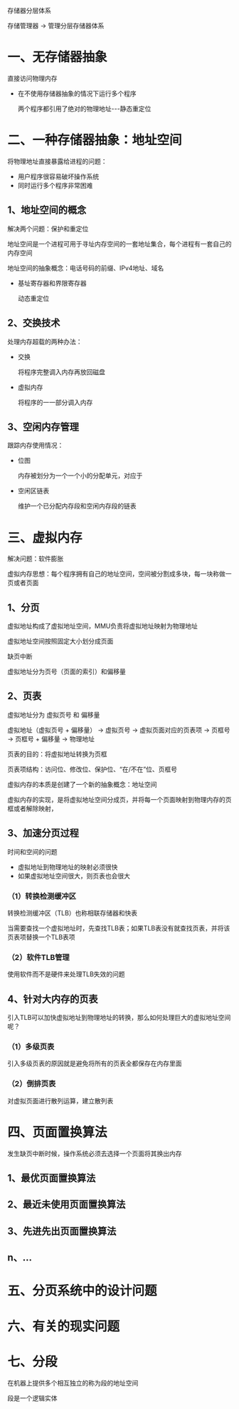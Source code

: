 存储器分层体系

存储管理器 -> 管理分层存储器体系

# 一、无存储器抽象

直接访问物理内存

- 在不使用存储器抽象的情况下运行多个程序

  两个程序都引用了绝对的物理地址---静态重定位

# 二、一种存储器抽象：地址空间

将物理地址直接暴露给进程的问题：

- 用户程序很容易破坏操作系统
- 同时运行多个程序非常困难

## 1、地址空间的概念

解决两个问题：保护和重定位

地址空间是一个进程可用于寻址内存空间的一套地址集合，每个进程有一套自己的内存空间

地址空间的抽象概念：电话号码的前缀、IPv4地址、域名

- 基址寄存器和界限寄存器

  动态重定位

## 2、交换技术

处理内存超载的两种办法：

- 交换

  将程序完整调入内存再放回磁盘

- 虚拟内存

  将程序的一一部分调入内存

## 3、空闲内存管理

跟踪内存使用情况：

- 位图

  内存被划分为一个一个小的分配单元，对应于

- 空闲区链表

  维护一个已分配内存段和空闲内存段的链表

# 三、虚拟内存

解决问题：软件膨胀

虚拟内存思想：每个程序拥有自己的地址空间，空间被分割成多块，每一块称做一页或者页面

## 1、分页

虚拟地址构成了虚拟地址空间，MMU负责将虚拟地址映射为物理地址

虚拟地址空间按照固定大小划分成页面

缺页中断

虚拟地址分为页号（页面的索引）和偏移量

## 2、页表

虚拟地址分为 虚拟页号 和 偏移量

虚拟地址（虚拟页号 + 偏移量） -> 虚拟页号 -> 虚拟页面对应的页表项 -> 页框号 -> 页框号 + 偏移量 -> 物理地址

页表的目的：将虚拟地址转换为页框

页表项结构：访问位、修改位、保护位、“在/不在”位、页框号

虚拟内存的本质是创建了一个新的抽象概念：地址空间

虚拟内存的实现，是将虚拟地址空间分成页，并将每一个页面映射到物理内存的页框或者解除映射，

## 3、加速分页过程

时间和空间的问题

- 虚拟地址到物理地址的映射必须很快
- 如果虚拟地址空间很大，则页表也会很大

### （1）转换检测缓冲区

转换检测缓冲区（TLB）也称相联存储器和快表

当需要查找一个虚拟地址时，先查找TLB表；如果TLB表没有就查找页表，并将该页表项替换一个TLB表项

### （2）软件TLB管理

使用软件而不是硬件来处理TLB失效的问题

## 4、针对大内存的页表

引入TLB可以加快虚拟地址到物理地址的转换，那么如何处理巨大的虚拟地址空间呢？

### （1）多级页表

引入多级页表的原因就是避免将所有的页表全都保存在内存里面

### （2）倒排页表

对虚拟页面进行散列运算，建立散列表

# 四、页面置换算法

发生缺页中断时候，操作系统必须去选择一个页面将其换出内存

## 1、最优页面置换算法

## 2、最近未使用页面置换算法

## 3、先进先出页面置换算法

## n、...

# 五、分页系统中的设计问题

# 六、有关的现实问题

# 七、分段

在机器上提供多个相互独立的称为段的地址空间

段是一个逻辑实体

